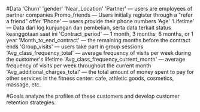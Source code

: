 #Data
'Churn' 
'gender'
'Near_Location'
'Partner' — users are employees of partner companies
Promo_friends — Users initially register through a "refer a friend" offer
'Phone' — users provide their phone numbers
'Age'
'Lifetime' — 
Data dari log kunjungan dan pembelian, serta data terkait status keanggotaan saat ini
'Contract_period' — 1 month, 3 months, 6 months, or 1 year
'Month_to_end_contract' — the remaining months before the contract ends
'Group_visits' — users take part in group sessions
'Avg_class_frequency_total' — average frequency of visits per week during the customer's lifetime
'Avg_class_frequency_current_month' — average frequency of visits per week throughout the current month
'Avg_additional_charges_total' — the total amount of money spent to pay for other services in the fitness center: cafe, athletic goods, cosmetics, massage, etc.

#Goals
analyze the profiles of these customers and develop customer retention strategies.
